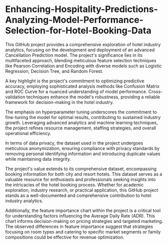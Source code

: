 # Enhancing-Hospitality-Predictions-Analyzing-Model-Performance-Selection-for-Hotel-Booking-Data

This GitHub project provides a comprehensive exploration of hotel industry analytics, focusing on the development and deployment of an advanced Cancellation Prediction model. The project's significance lies in its multifaceted approach, blending meticulous feature selection techniques like Pearson Correlation and Encoding with diverse models such as Logistic Regression, Decision Tree, and Random Forest.

A key highlight is the project's commitment to optimizing predictive accuracy, employing sophisticated analysis methods like Confusion Matrix and ROC Curve for a nuanced understanding of model performance. Cross-validation techniques enhance the model's robustness, providing a reliable framework for decision-making in the hotel industry.

The emphasis on hyperparameter tuning underscores the commitment to fine-tuning the model for optimal results, contributing to sustained industry growth. Leveraging advanced analytics and machine learning techniques, the project refines resource management, staffing strategies, and overall operational efficiency.

In terms of data privacy, the dataset used in the project undergoes meticulous anonymization, ensuring compliance with privacy standards by removing personal identifying information and introducing duplicate values while maintaining data integrity.

The project's value extends to its comprehensive dataset, encompassing booking information for both city and resort hotels. This dataset serves as a valuable resource for enthusiasts and professionals seeking insights into the intricacies of the hotel booking process. Whether for academic exploration, industry research, or practical application, this GitHub project stands as a well-documented and comprehensive contribution to hotel industry analytics.

Additionally, the feature importance chart within the project is a critical tool for understanding factors influencing the Average Daily Rate (ADR). This chart informs decision-making on pricing strategies and targeted marketing. The observed differences in feature importance suggest that strategies focusing on room types and catering to specific market segments or family compositions could be effective for revenue optimization.
